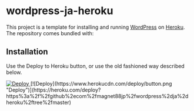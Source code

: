 # wordpress-ja-heroku

This project is a template for installing and running [WordPress](http://wordpress.org/) on [Heroku](http://www.heroku.com/). The repository comes bundled with:

## Installation

Use the Deploy to Heroku button, or use the old fashioned way described below.


<a href="https://heroku.com/deploy?template=https://github.com/macminiosx/wordpress-ja-pg4wp2-heroku/tree/master">
  <img src="https://www.herokucdn.com/deploy/button.png" alt="Deploy">
</a>
[![Deploy](https://www.herokucdn.com/deploy/button.png "Deploy")](https://heroku.com/deploy?https%3a%2f%2fgithub%2ecom%2fmagnet88jp%2fwordpress%2dja%2dheroku%2ftree%2fmaster)

